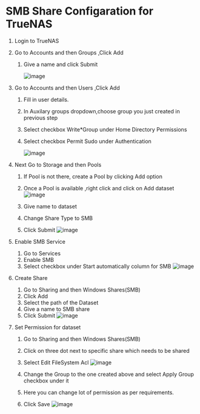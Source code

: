 # SMB Share Configaration for TrueNAS

   1. Login to TrueNAS 
   2. Go to Accounts and then Groups ,Click Add
       1. Give a name and click Submit
           
           ![image](https://user-images.githubusercontent.com/64204445/102222899-0ae5fe80-3f0a-11eb-821c-aa729769c3ea.png)


   3. Go to Accounts and then Users ,Click Add
       1. Fill in user details.
       2. In Auxilary groups dropdown,choose group you just created in previous step
       3. Select checkbox Write*Group  under Home Directory Permissions 
       4. Select checkbox Permit Sudo under Authentication
           
           ![image](https://user-images.githubusercontent.com/64204445/102223209-67e1b480-3f0a-11eb-82d5-385ce81f5c8c.png)

   4. Next Go to Storage and then Pools 
        1. If Pool is not there, create a Pool by clicking Add option
        2. Once a Pool is available ,right click and click on Add dataset
            ![image](https://user-images.githubusercontent.com/64204445/102223357-a24b5180-3f0a-11eb-8bef-f4e1f10bf5b5.png)

        3. Give name to dataset
        4. Change Share Type to SMB 
        5. Click Submit
            ![image](https://user-images.githubusercontent.com/64204445/102223455-bee78980-3f0a-11eb-906e-447b246d5a09.png)

   5. Enable SMB Service
        1. Go to Services
        2. Enable SMB
        3. Select checkbox under Start automatically column for SMB
            ![image](https://user-images.githubusercontent.com/64204445/102223590-f0605500-3f0a-11eb-895d-e8e6c82f9225.png)
        
   6. Create Share
       1. Go to Sharing and then Windows Shares(SMB)
       2. Click Add 
       3. Select the path of the Dataset
       4. Give a name to SMB share
       5. Click Submit
            ![image](https://user-images.githubusercontent.com/64204445/102223752-1d146c80-3f0b-11eb-8021-55203ce98e32.png)
          
   7. Set Permission for dataset
       1. Go to Sharing and then Windows Shares(SMB)
       2. Click on three dot next to specific share which needs to be shared
       3. Select Edit FileSystem Acl
            ![image](https://user-images.githubusercontent.com/64204445/102223884-4503d000-3f0b-11eb-905c-2c3bf9e5f963.png)

       4. Change the Group to the one created above and select Apply Group checkbox under it
       5. Here you can change lot of permission as per requirements.
       6. Click Save
            ![image](https://user-images.githubusercontent.com/64204445/102224032-767c9b80-3f0b-11eb-8a0d-855563068030.png)
            
                    